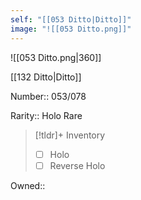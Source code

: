 ```yaml
---
self: "[[053 Ditto|Ditto]]"
image: "![[053 Ditto.png]]"
---
```


![[053 Ditto.png|360]]

[[132 Ditto|Ditto]]

Number:: 053/078

Rarity:: Holo Rare

> [!tldr]+ Inventory
> - [ ] Holo
> - [ ] Reverse Holo

Owned:: 

